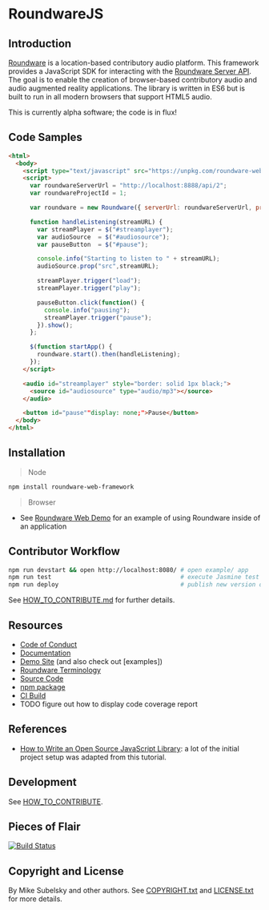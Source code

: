 # RoundwareJS

## Introduction

[Roundware](http://roundware.org/) is a location-based contributory audio platform. This framework provides a JavaScript SDK for interacting with the [Roundware Server API](https://github.com/roundware/roundware-server). The goal is to enable the creation of browser-based contributory audio and audio augmented reality applications. The library is written in ES6 but is built to run in all modern browsers that support HTML5 audio. 

<aside class="warning">
This is currently alpha software; the code is in flux!
</aside>

## Code Samples

```html
<html>
  <body>
    <script type="text/javascript" src="https://unpkg.com/roundware-web-framework@0.0.1-alpha.4/dist/roundware.umd.min.js"></script>
    <script>
      var roundwareServerUrl = "http://localhost:8888/api/2";
      var roundwareProjectId = 1;

      var roundware = new Roundware({ serverUrl: roundwareServerUrl, projectId: roundwareProjectId });

      function handleListening(streamURL) {
        var streamPlayer = $("#streamplayer");
        var audioSource  = $("#audiosource");
        var pauseButton  = $("#pause");

        console.info("Starting to listen to " + streamURL);
        audioSource.prop("src",streamURL);

        streamPlayer.trigger("load");
        streamPlayer.trigger("play");

        pauseButton.click(function() {
          console.info("pausing");
          streamPlayer.trigger("pause");
        }).show();
      };

      $(function startApp() {
        roundware.start().then(handleListening);
      });
    </script>

    <audio id="streamplayer" style="border: solid 1px black;">
      <source id="audiosource" type="audio/mp3"></source>
    </audio>

    <button id="pause""display: none;">Pause</button>
  </body>
</html>
```

## Installation

> Node
  
```bash
npm install roundware-web-framework
```

> Browser

* See [Roundware Web Demo](https://github.com/subelsky/roundware_web_demo) for an example of using Roundware inside of an application

## Contributor Workflow

```bash
npm run devstart && open http://localhost:8080/ # open example/ app
npm run test                                    # execute Jasmine test suite
npm run deploy                                  # publish new version of package
```

See [HOW_TO_CONTRIBUTE.md](HOW_TO_CONTRIBUTE.md) for further details.

## Resources

* [Code of Conduct](https://github.com/roundware/roundware-web-framework/blob/master/CODE_OF_CONDIUCT.md)
* [Documentation](https://roundware.github.io/roundware-web-framework/)
* [Demo Site](https://github.com/subelsky/roundware_web_demo/) (and also check out [examples])
* [Roundware Terminology](http://roundware.org/docs/terminology/index.html)
* [Source Code](https://github.com/roundware/roundware-web-framework/)
* [npm package](https://www.npmjs.com/package/roundware-web-framework)
* [CI Build](https://travis-ci.org/roundware/roundware-web-framework)
* TODO figure out how to display code coverage report

## References

* [How to Write an Open Source JavaScript Library](https://github.com/sarbbottam/write-an-open-source-js-lib#creating-the-library-and-adding-dependencies): a lot of the initial project setup was adapted from this tutorial.

## Development

See [HOW_TO_CONTRIBUTE](HOW_TO_CONTIRBUTE.md).

## Pieces of Flair

[![Build Status](https://travis-ci.org/roundware/roundware-web-framework.svg?branch=master)](https://travis-ci.org/roundware/roundware-web-framework)

## Copyright and License

By Mike Subelsky and other authors. See [COPYRIGHT.txt](COPYRIGHT.txt) and [LICENSE.txt](LICENSE.txt) for more details.

